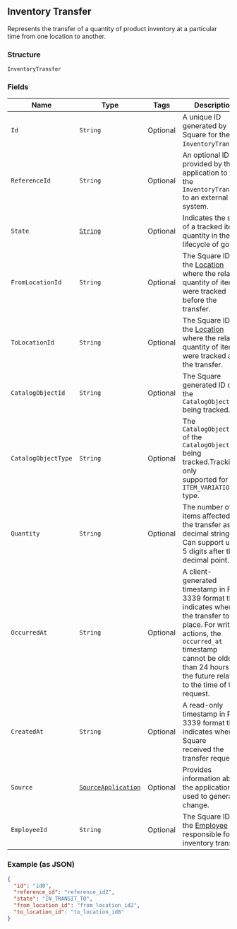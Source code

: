 ## Inventory Transfer

Represents the transfer of a quantity of product inventory at a
particular time from one location to another.

### Structure

`InventoryTransfer`

### Fields

| Name | Type | Tags | Description | Getter |
|  --- | --- | --- | --- | --- |
| `Id` | `String` | Optional | A unique ID generated by Square for the<br>`InventoryTransfer`. | String getId() |
| `ReferenceId` | `String` | Optional | An optional ID provided by the application to tie the<br>`InventoryTransfer` to an external system. | String getReferenceId() |
| `State` | [`String`](/doc/models/inventory-state.md) | Optional | Indicates the state of a tracked item quantity in the lifecycle of goods. | String getState() |
| `FromLocationId` | `String` | Optional | The Square ID of the [Location](#type-location) where the related<br>quantity of items were tracked before the transfer. | String getFromLocationId() |
| `ToLocationId` | `String` | Optional | The Square ID of the [Location](#type-location) where the related<br>quantity of items were tracked after the transfer. | String getToLocationId() |
| `CatalogObjectId` | `String` | Optional | The Square generated ID of the<br>`CatalogObject` being tracked. | String getCatalogObjectId() |
| `CatalogObjectType` | `String` | Optional | The `CatalogObjectType` of the<br>`CatalogObject` being tracked.Tracking is only<br>supported for the `ITEM_VARIATION` type. | String getCatalogObjectType() |
| `Quantity` | `String` | Optional | The number of items affected by the transfer as a decimal string.<br>Can support up to 5 digits after the decimal point. | String getQuantity() |
| `OccurredAt` | `String` | Optional | A client-generated timestamp in RFC 3339 format that indicates when<br>the transfer took place. For write actions, the `occurred_at` timestamp<br>cannot be older than 24 hours or in the future relative to the time of the<br>request. | String getOccurredAt() |
| `CreatedAt` | `String` | Optional | A read-only timestamp in RFC 3339 format that indicates when Square<br>received the transfer request. | String getCreatedAt() |
| `Source` | [`SourceApplication`](/doc/models/source-application.md) | Optional | Provides information about the application used to generate a change. | SourceApplication getSource() |
| `EmployeeId` | `String` | Optional | The Square ID of the [Employee](#type-employee) responsible for the<br>inventory transfer. | String getEmployeeId() |

### Example (as JSON)

```json
{
  "id": "id0",
  "reference_id": "reference_id2",
  "state": "IN_TRANSIT_TO",
  "from_location_id": "from_location_id2",
  "to_location_id": "to_location_id8"
}
```

